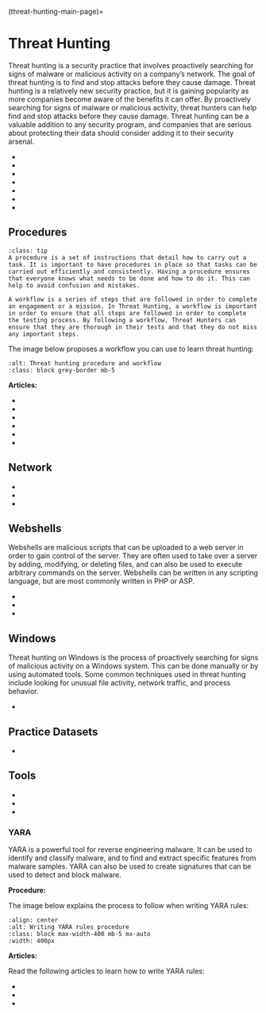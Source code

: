 (threat-hunting-main-page)=
# Threat Hunting

Threat hunting is a security practice that involves proactively searching for signs of malware or malicious activity on a company’s network. The goal of threat hunting is to find and stop attacks before they cause damage. Threat hunting is a relatively new security practice, but it is gaining popularity as more companies become aware of the benefits it can offer. By proactively searching for signs of malware or malicious activity, threat hunters can help find and stop attacks before they cause damage. Threat hunting can be a valuable addition to any security program, and companies that are serious about protecting their data should consider adding it to their security arsenal.

* [](the-right-team-can-keep-small-businesses-safe-from-disaster)
* [](email-another-source-for-data-exfiltration)
* [](fileless-malware-a-new-type-of-malware-that-doesnt-rely-on-executable-files)
* [](threat-hunting-concepts-adversary-behavioral-identification-for-predicting-attacks)
* [](introduction-to-malware-endpoint-hunting)
* [](threat-modeling-basics-system-modeling)
* [](what-is-an-indicator-of-compromise-ioc)

## Procedures

```{admonition} What is a procedure and a workflow and why are they important?
:class: tip
A procedure is a set of instructions that detail how to carry out a task. It is important to have procedures in place so that tasks can be carried out efficiently and consistently. Having a procedure ensures that everyone knows what needs to be done and how to do it. This can help to avoid confusion and mistakes.

A workflow is a series of steps that are followed in order to complete an engagement or a mission. In Threat Hunting, a workflow is important in order to ensure that all steps are followed in order to complete the testing process. By following a workflow, Threat Hunters can ensure that they are thorough in their tests and that they do not miss any important steps. 
```

The image below proposes a workflow you can use to learn threat hunting:

```{thumbnail} ../images/procedures/threat-hunting.svg
:alt: Threat hunting procedure and workflow
:class: block grey-border mb-5
```

**Articles:**

* [](a-general-overview-of-threat-modeling-workflow)
* [](understanding-the-threat-hunting-process-step-by-step)
* [](proactive-cyber-security-with-approaches-to-threat-hunting)
* [](threat-hunting-in-distributed-organizations-the-challenges-are-not-insurmountable)
* [](improve-efficiency-by-generating-a-hypothesis-before-beginning-a-threat-hunt)
* [](train-threat-hunters-and-develop-your-threat-hunting-program-with-threat-emulation)

## Network

* [](detecting-exfiltration-over-network-protocols)
* [](dont-overlook-dns-in-your-threat-hunting-arsenal)
* [](stay-one-step-ahead-of-the-hackers-by-hunting-suspicious-traffic)

## Webshells

Webshells are malicious scripts that can be uploaded to a web server in order to gain control of the server. They are often used to take over a server by adding, modifying, or deleting files, and can also be used to execute arbitrary commands on the server. Webshells can be written in any scripting language, but are most commonly written in PHP or ASP.

* [](intro-to-hunting-webshells)
* [](hunting-webshells-tools)
* [](hunting-webshells-linux-and-windows-commands)

## Windows

Threat hunting on Windows is the process of proactively searching for signs of malicious activity on a Windows system. This can be done manually or by using automated tools. Some common techniques used in threat hunting include looking for unusual file activity, network traffic, and process behavior. 

* [](threat-hunting-windows-event-logs)

## Practice Datasets

* [](generating-logs-of-analysis-using-soc-faker-part-1)

## Tools

* [](malware-hunting-detection-tools)
* [](threat-hunting-siem-elk-stack-splunk)
* [](make-your-incident-response-and-threat-hunting-easier-with-powershell-hunting-tools)

### YARA

YARA is a powerful tool for reverse engineering malware. It can be used to identify and classify malware, and to find and extract specific features from malware samples. YARA can also be used to create signatures that can be used to detect and block malware.

**Procedure:**

The image below explains the process to follow when writing YARA rules:

```{thumbnail} ../images/procedures/yara-rules.svg
:align: center
:alt: Writing YARA rules procedure
:class: block max-width-400 mb-5 mx-auto
:width: 400px
```

**Articles:**

Read the following articles to learn how to write YARA rules:

* [](yara-a-powerful-malware-analysis-tool-for-detecting-ioc-s-part-1)
* [](yara-a-powerful-malware-analysis-tool-for-detecting-ioc-s-part-2)
* [](using-yara-for-threat-hunting-in-enterprise-environments)
